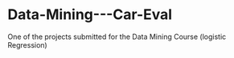 # Data-Mining---Car-Eval
One of the projects submitted for the Data Mining Course (logistic Regression)
